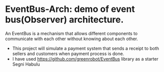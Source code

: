 # EventBus-Arch: demo of event bus(Observer) architecture.
An EventBus is a mechanism that allows different components to communicate with each other without knowing about each other.
 * This project will simulate a payment system that sends a receipt to both sellers and customers when payment process is done.
 * I have used https://github.com/greenrobot/EventBus library as a starter
Segni Habulu
